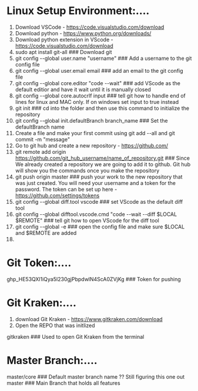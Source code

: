 # Linux Setup Environment:....

1. Download VSCode - https://code.visualstudio.com/download
2. Download python - https://www.python.org/downloads/
3. Download python extension in VScode - https://code.visualstudio.com/download
4. sudo apt install git-all ### Download git
5. git config --global user.name "username" ### Add a username to the git config file
5. git config --global user.email email ### add an email to the git config file
6. git config --global core.editor "code --wait" ### add VScode as the default editior and have it wait until it is manually closed
7. git config --global core.autocrlf input ### tell git how to handle end of lines for linux and MAC only. If on windows set input to true instead
8. git init ### cd into the folder and then use this command to initialize the repository
9. git config --global init.defaultBranch branch_name ### Set the defaultBranch name
10. Create a file and make your first commit using git add --all and git commit -m "message"
11. Go to git hub and create a new repository - https://github.com/
12. git remote add origin https://github.com/git_hub_username/name_of_repository.git ### Since We already created a repository we are going to add it to github. Git hub will show you the commands once you make the repository
13. git push origin master ### push your work to the new repository that was just created. You will need your username and a token for the password. The token can be set up here - https://github.com/settings/tokens
14. git config --global diff.tool vscode ### set VScode as the default diff tool
15. git config --global difftool.vscode.cmd "code --wait --diff $LOCAL $REMOTE" ### tell git how to open VScode for the diff tool 
16. git config --global -e ### open the config file and make sure $LOCAL and $REMOTE are added
17. 

# Git Token:....

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 ### Token for pushing

# Git Kraken:....

1. download Git Kraken - https://www.gitkraken.com/download 
2. Open the REPO that was initlized

gitkraken ### Used to open Git Kraken from the terminal

# Master Branch:....

master/core ### Default master branch name ?? Still figuring this one out
master ### Main Branch that holds all features


